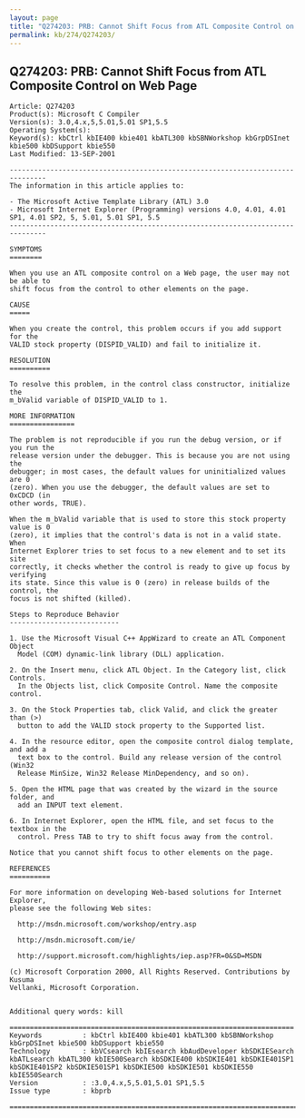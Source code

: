 ```yaml
---
layout: page
title: "Q274203: PRB: Cannot Shift Focus from ATL Composite Control on Web Page"
permalink: kb/274/Q274203/
---
```


## Q274203: PRB: Cannot Shift Focus from ATL Composite Control on Web Page

	Article: Q274203
	Product(s): Microsoft C Compiler
	Version(s): 3.0,4.x,5,5.01,5.01 SP1,5.5
	Operating System(s): 
	Keyword(s): kbCtrl kbIE400 kbie401 kbATL300 kbSBNWorkshop kbGrpDSInet kbie500 kbDSupport kbie550
	Last Modified: 13-SEP-2001
	
	-------------------------------------------------------------------------------
	The information in this article applies to:
	
	- The Microsoft Active Template Library (ATL) 3.0 
	- Microsoft Internet Explorer (Programming) versions 4.0, 4.01, 4.01 SP1, 4.01 SP2, 5, 5.01, 5.01 SP1, 5.5 
	-------------------------------------------------------------------------------
	
	SYMPTOMS
	========
	
	When you use an ATL composite control on a Web page, the user may not be able to
	shift focus from the control to other elements on the page.
	
	CAUSE
	=====
	
	When you create the control, this problem occurs if you add support for the
	VALID stock property (DISPID_VALID) and fail to initialize it.
	
	RESOLUTION
	==========
	
	To resolve this problem, in the control class constructor, initialize the
	m_bValid variable of DISPID_VALID to 1.
	
	MORE INFORMATION
	================
	
	The problem is not reproducible if you run the debug version, or if you run the
	release version under the debugger. This is because you are not using the
	debugger; in most cases, the default values for uninitialized values are 0
	(zero). When you use the debugger, the default values are set to 0xCDCD (in
	other words, TRUE).
	
	When the m_bValid variable that is used to store this stock property value is 0
	(zero), it implies that the control's data is not in a valid state. When
	Internet Explorer tries to set focus to a new element and to set its site
	correctly, it checks whether the control is ready to give up focus by verifying
	its state. Since this value is 0 (zero) in release builds of the control, the
	focus is not shifted (killed).
	
	Steps to Reproduce Behavior
	---------------------------
	
	1. Use the Microsoft Visual C++ AppWizard to create an ATL Component Object
	  Model (COM) dynamic-link library (DLL) application.
	
	2. On the Insert menu, click ATL Object. In the Category list, click Controls.
	  In the Objects list, click Composite Control. Name the composite control.
	
	3. On the Stock Properties tab, click Valid, and click the greater than (>)
	  button to add the VALID stock property to the Supported list.
	
	4. In the resource editor, open the composite control dialog template, and add a
	  text box to the control. Build any release version of the control (Win32
	  Release MinSize, Win32 Release MinDependency, and so on).
	
	5. Open the HTML page that was created by the wizard in the source folder, and
	  add an INPUT text element.
	
	6. In Internet Explorer, open the HTML file, and set focus to the textbox in the
	  control. Press TAB to try to shift focus away from the control.
	
	Notice that you cannot shift focus to other elements on the page.
	
	REFERENCES
	==========
	
	For more information on developing Web-based solutions for Internet Explorer,
	please see the following Web sites:
	
	  http://msdn.microsoft.com/workshop/entry.asp
	
	  http://msdn.microsoft.com/ie/
	
	  http://support.microsoft.com/highlights/iep.asp?FR=0&SD=MSDN
	
	(c) Microsoft Corporation 2000, All Rights Reserved. Contributions by Kusuma
	Vellanki, Microsoft Corporation.
	
	
	Additional query words: kill
	
	======================================================================
	Keywords          : kbCtrl kbIE400 kbie401 kbATL300 kbSBNWorkshop kbGrpDSInet kbie500 kbDSupport kbie550 
	Technology        : kbVCsearch kbIEsearch kbAudDeveloper kbSDKIESearch kbATLsearch kbATL300 kbIE500Search kbSDKIE400 kbSDKIE401 kbSDKIE401SP1 kbSDKIE401SP2 kbSDKIE501SP1 kbSDKIE500 kbSDKIE501 kbSDKIE550 kbIE550Search
	Version           : :3.0,4.x,5,5.01,5.01 SP1,5.5
	Issue type        : kbprb
	
	=============================================================================
	
